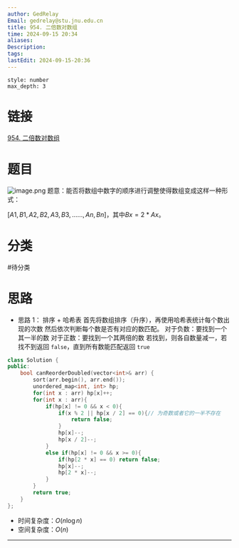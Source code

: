 ```yaml
---
author: GedRelay
Email: gedrelay@stu.jnu.edu.cn
title: 954. 二倍数对数组
time: 2024-09-15 20:34
aliases: 
Description: 
tags: 
lastEdit: 2024-09-15-20:36
---
```


```toc
style: number
max_depth: 3
```

# 链接
[954. 二倍数对数组](https://leetcode.cn/problems/array-of-doubled-pairs/) 

# 题目
![image.png](https://ged-pic-bed.oss-cn-guangzhou.aliyuncs.com/img/202409152035252.png)
题意：能否将数组中数字的顺序进行调整使得数组变成这样一种形式：

$[A1,B1,A2,B2,A3,B3, ...... ,An,Bn]$，其中$Bx = 2 * Ax$。

# 分类
#待分类

# 思路
- 思路 1：
排序 + 哈希表
首先将数组排序（升序），再使用哈希表统计每个数出现的次数
然后依次判断每个数是否有对应的数匹配。
对于负数：要找到一个其一半的数
对于正数：要找到一个其两倍的数
若找到，则各自数量减一，若找不到返回 `false`，直到所有数能匹配返回 `true` 

```cpp
class Solution {
public:
    bool canReorderDoubled(vector<int>& arr) {
        sort(arr.begin(), arr.end());
        unordered_map<int, int> hp;
        for(int x : arr) hp[x]++;
        for(int x : arr){
            if(hp[x] != 0 && x < 0){
                if(x % 2 || hp[x / 2] == 0){// 为奇数或者它的一半不存在
                    return false;
                }
                hp[x]--;
                hp[x / 2]--;
            }
            else if(hp[x] != 0 && x >= 0){
                if(hp[2 * x] == 0) return false;
                hp[x]--;
                hp[2 * x]--;
            }
        }
        return true;
    }
};
```


- 时间复杂度：${O\left( n\log n \right)  }$ 
- 空间复杂度：${O\left( n \right)  }$ 


---


